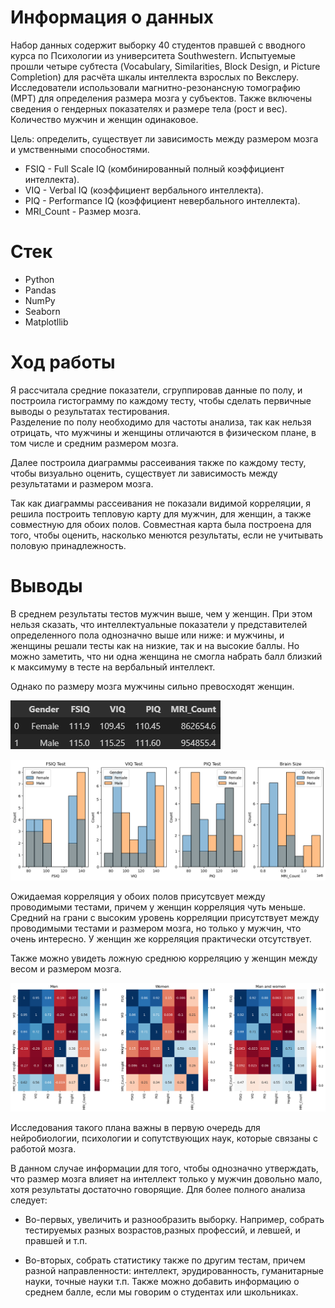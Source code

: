 # Информация о данных
Набор данных содержит выборку 40 студентов правшей с вводного курса по Психологии из университета Southwestern. Испытуемые прошли четыре субтеста (Vocabulary, Similarities, Block Design, и Picture Completion) для расчёта шкалы интеллекта взрослых по Векслеру. Исследователи использовали магнитно-резонансную томографию (МРТ) для определения размера мозга у субъектов. Также включены сведения о гендерных показателях и размере тела (рост и вес). Количество мужчин и женщин одинаковое.

Цель: определить, существует ли зависимость между размером мозга и умственными способностями.

- FSIQ - Full Scale IQ (комбинированный полный коэффициент интеллекта).
- VIQ - Verbal IQ (коэффициент вербального интеллекта).
- PIQ - Performance IQ (коэффициент невербального интеллекта).
- MRI_Count - Размер мозга.

# Стек
- Python
- Pandas
- NumPy
- Seaborn
- Matplotllib
# Ход работы
Я рассчитала средние показатели, сгруппировав данные по полу, и построила гистограмму по каждому тесту, чтобы сделать первичные выводы о результатах тестирования.         
Разделение по полу необходимо для частоты анализа, так как нельзя отрицать, что мужчины и женщины отличаются в физическом плане, в том числе и средним размером мозга.

Далее построила диаграммы рассеивания также по каждому тесту, чтобы визуально оценить, существует ли зависимость между результатами и размером мозга. 

Так как диаграммы рассеивания не показали видимой корреляции, я решила построить тепловую карту для мужчин, для женщин, а также совместную для обоих полов. Совместная карта была построена для того, чтобы оценить, насколько менются результаты, если не учитывать половую принадлежность. 

# Выводы
В среднем результаты тестов мужчин выше, чем у женщин. При этом нельзя сказать, что интеллектуальные показатели у представителей определенного пола однозначно выше или ниже: и мужчины, и женщины решали тесты как на низкие, так и на высокие баллы. Но можно заметить, что ни одна женщина не смогла набрать балл близкий к максимуму в тесте на вербальный интеллект. 

Однако по размеру мозга мужчины сильно превосходят женщин.

![pic](https://github.com/ValeriaGlushkova/Brain-Size-Correlation-Analysis/blob/main/%D0%A0%D0%B5%D0%B7%D1%83%D0%BB%D1%8C%D1%82%D0%B0%D1%82%D1%8B.png)

![pic](https://github.com/ValeriaGlushkova/Brain-Size-Correlation-Analysis/blob/main/%D0%93%D0%B8%D1%81%D1%82%D0%BE%D0%B3%D1%80%D0%B0%D0%BC%D0%BC%D0%B0.png)   
   
Ожидаемая корреляция у обоих полов присутсвует между проводимыми тестами, причем у женщин корреляция чуть меньше.
Средний на грани с высоким уровень корреляции присутствует между проводимыми тестами и размером мозга, но только у мужчин, что очень интересно. У женщин же корреляция практически отсутствует. 

Также можно увидеть ложную среднюю корреляцию у женщин между весом и размером мозга.

![pic](https://github.com/ValeriaGlushkova/Brain-Size-Correlation-Analysis/blob/main/%D0%A2%D0%B5%D0%BF%D0%BB%D0%BE%D0%B2%D0%B0%D1%8F%20%D0%BA%D0%B0%D1%80%D1%82%D0%B0.png) 

Исследования такого плана важны в первую очередь для нейробиологии, психологии и сопутствующих наук, которые связаны с работой мозга.

В данном случае информации для того, чтобы однозначно утверждать, что размер мозга влияет на интеллект только у мужчин довольно мало, хотя результаты достаточно говорящие. Для более полного анализа следует:
    
- Во-первых, увеличить и разнообразить выборку. Например, собрать тестируемых разных возрастов,разных профессий, и левшей, и правшей и т.п.
    
- Во-вторых, собрать статистику также по другим тестам, причем разной направленности: интеллект, эрудированность, гуманитарные науки, точные науки т.п. Также можно добавить информацию о среднем балле, если мы говорим о студентах или школьниках.


